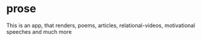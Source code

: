 # prose
This is an app, that renders, poems, articles, relational-videos, motivational speeches and much more
